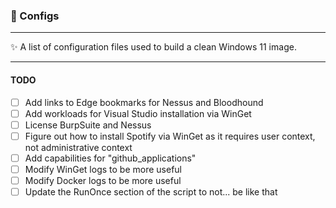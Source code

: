 <h3>🎁 Configs</h3>

---
✨ A list of configuration files used to build a clean Windows 11 image.

---
<h4>TODO</h4>

- [ ] Add links to Edge bookmarks for Nessus and Bloodhound
- [ ] Add workloads for Visual Studio installation via WinGet
- [ ] License BurpSuite and Nessus
- [ ] Figure out how to install Spotify via WinGet as it requires user context, not administrative context
- [ ] Add capabilities for "github_applications"
- [ ] Modify WinGet logs to be more useful
- [ ] Modify Docker logs to be more useful
- [ ] Update the RunOnce section of the script to not... be like that
